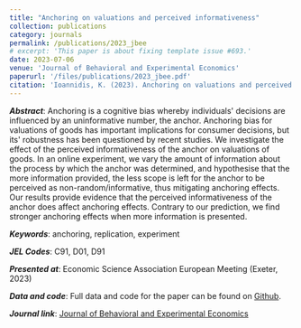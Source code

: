 ```yaml
---
title: "Anchoring on valuations and perceived informativeness"
collection: publications
category: journals
permalink: /publications/2023_jbee
# excerpt: 'This paper is about fixing template issue #693.'
date: 2023-07-06
venue: 'Journal of Behavioral and Experimental Economics'
paperurl: '/files/publications/2023_jbee.pdf'
citation: 'Ioannidis, K. (2023). Anchoring on valuations and perceived informativeness. <i>Journal of Behavioral and Experimental Economics</i>. 106(102060).'
---
```


***Abstract***: Anchoring is a cognitive bias whereby individuals' decisions are influenced by an uninformative number, the anchor. Anchoring bias for valuations of goods has important implications for consumer decisions, but its' robustness has been questioned by recent studies. We investigate the effect of the perceived informativeness of the anchor on valuations of goods. In an online experiment, we vary the amount of information about the process by which the anchor was determined, and hypothesise that the more information provided, the less scope is left for the anchor to be perceived as non-random/informative, thus mitigating anchoring effects. Our results provide evidence that the perceived informativeness of the anchor does affect anchoring effects. Contrary to our prediction, we find stronger anchoring effects when more information is presented.

***Keywords***: anchoring, replication, experiment

***JEL Codes***: C91, D01, D91

***Presented at***: Economic Science Association European Meeting (Exeter, 2023)

***Data and code***: Full data and code for the paper can be found on [Github](https://github.com/KonstantinosIoannidis/Anchoring_JBEE).

***Journal link***: <a href="https://doi.org/10.1016/j.socec.2023.102060" target="_blank">Journal of Behavioral and Experimental Economics</a>